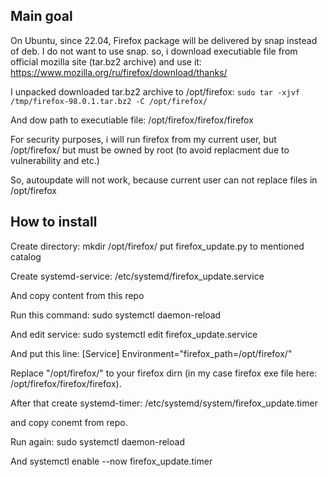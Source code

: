 ## Main goal
On Ubuntu, since 22.04, Firefox package will be delivered by snap instead of deb. I do not want to use snap. so, i download executiable file from official mozilla site (tar.bz2 archive) and use it:
https://www.mozilla.org/ru/firefox/download/thanks/

I unpacked downloaded tar.bz2 archive to /opt/firefox:
```sudo tar -xjvf  /tmp/firefox-98.0.1.tar.bz2 -C /opt/firefox/```

And dow path to executiable file:
/opt/firefox/firefox/firefox

For security purposes, i will run firefox from my current user, but /opt/firefox/ but must be owned by root (to avoid replacment due to vulnerability and etc.)

So, autoupdate will not work, because current user can not replace files in /opt/firefox

## How to install
Create directory:
mkdir /opt/firefox/
put firefox_update.py to mentioned catalog

Create systemd-service:
/etc/systemd/firefox_update.service

And copy content from this repo

Run this command:
sudo systemctl daemon-reload

And edit service:
sudo systemctl edit firefox_update.service

And put this line:
[Service]
Environment="firefox_path=/opt/firefox/"

Replace "/opt/firefox/" to your firefox dirn (in my case firefox exe file here: /opt/firefox/firefox/firefox).

After that create systemd-timer:
/etc/systemd/system/firefox_update.timer

and copy conemt from repo.

Run again:
sudo systemctl daemon-reload

And
systemctl enable --now firefox_update.timer
